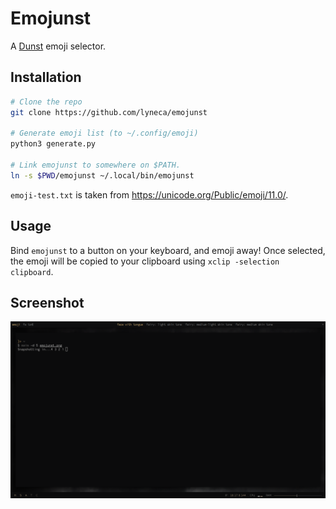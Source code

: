 # Emojunst

A [Dunst](https://github.com/dunst-project/dunst) emoji selector.

## Installation

```bash
# Clone the repo
git clone https://github.com/lyneca/emojunst

# Generate emoji list (to ~/.config/emoji)
python3 generate.py

# Link emojunst to somewhere on $PATH.
ln -s $PWD/emojunst ~/.local/bin/emojunst
```

`emoji-test.txt` is taken from https://unicode.org/Public/emoji/11.0/.

## Usage

Bind `emojunst` to a button on your keyboard, and emoji away! Once selected,
the emoji will be copied to your clipboard using `xclip -selection clipboard`.

## Screenshot

![emojunst screenshot](screenshot.png)
